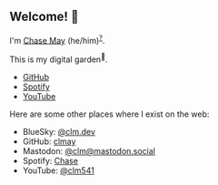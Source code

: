 ## Welcome! 👋

I'm [Chase May](/about) (he/him)<sup>[?](https://pronouns.org/what-and-why)</sup>.

This is my digital garden<sup>🌱</sup>.

- [GitHub](https://github.com/clmay)
- [Spotify](https://open.spotify.com/user/chaseloganmay)
- [YouTube](https://www.youtube.com/@analogyschema)

Here are some other places where I exist on the web:

- <i class="fas fa-cloud"></i> BlueSky: <a href="https://bsky.app/profile/clm.dev">@clm.dev</a>
- <i class="fab fa-github"></i> GitHub: <a href="https://github.com/clmay">clmay</a>
- <i class="fab fa-mastodon"></i> Mastodon: <a href="https://mastodon.social/@clm">@clm@mastodon.social</a>
- <i class="fab fa-spotify"></i> Spotify: <a href="https://open.spotify.com/user/chaseloganmay">Chase</a>
- <i class="fab fa-youtube"></i> YouTube: <a href=" https://www.youtube.com/@clm541">@clm541</a>

<!-- Load icons -->
<link rel="stylesheet" href="https://cdnjs.cloudflare.com/ajax/libs/font-awesome/6.0.0-beta3/css/all.min.css">
